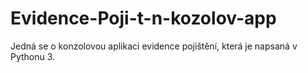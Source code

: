 # Evidence-Poji-t-n-kozolov-app
Jedná se o konzolovou aplikaci evidence pojištění, která je napsaná v Pythonu 3.
